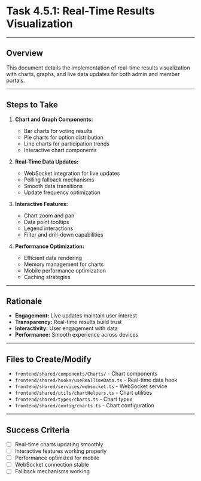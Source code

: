 # Task 4.5.1: Real-Time Results Visualization

---

## Overview
This document details the implementation of real-time results visualization with charts, graphs, and live data updates for both admin and member portals.

---

## Steps to Take
1. **Chart and Graph Components:**
   - Bar charts for voting results
   - Pie charts for option distribution
   - Line charts for participation trends
   - Interactive chart components

2. **Real-Time Data Updates:**
   - WebSocket integration for live updates
   - Polling fallback mechanisms
   - Smooth data transitions
   - Update frequency optimization

3. **Interactive Features:**
   - Chart zoom and pan
   - Data point tooltips
   - Legend interactions
   - Filter and drill-down capabilities

4. **Performance Optimization:**
   - Efficient data rendering
   - Memory management for charts
   - Mobile performance optimization
   - Caching strategies

---

## Rationale
- **Engagement:** Live updates maintain user interest
- **Transparency:** Real-time results build trust
- **Interactivity:** User engagement with data
- **Performance:** Smooth experience across devices

---

## Files to Create/Modify
- `frontend/shared/components/Charts/` - Chart components
- `frontend/shared/hooks/useRealTimeData.ts` - Real-time data hook
- `frontend/shared/services/websocket.ts` - WebSocket service
- `frontend/shared/utils/chartHelpers.ts` - Chart utilities
- `frontend/shared/types/charts.ts` - Chart types
- `frontend/shared/config/charts.ts` - Chart configuration

---

## Success Criteria
- [ ] Real-time charts updating smoothly
- [ ] Interactive features working properly
- [ ] Performance optimized for mobile
- [ ] WebSocket connection stable
- [ ] Fallback mechanisms working 